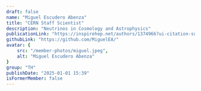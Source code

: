```yaml
---
draft: false
name: "Miguel Escudero Abenza"
title: "CERN Staff Scientist"
description: "Neutrinos in Cosmology and Astrophysics"
publicationLink: "https://inspirehep.net/authors/1374966?ui-citation-summary=true"
githubLink: "https://github.com/MiguelEA/"
avatar: {
    src: "/member-photos/miguel.jpeg",
    alt: "Miguel Escudero Abenza"
}
group: "TH"
publishDate: "2025-01-01 15:39"
isFormerMember: false
---
```

